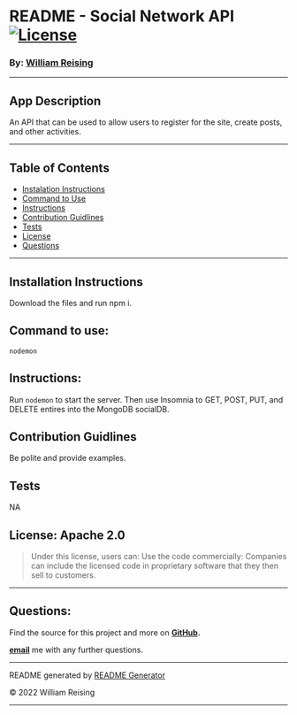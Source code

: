 # README - Social Network API [![License](https://img.shields.io/badge/License-Apache_2.0-blue.svg)](https://opensource.org/licenses/Apache-2.0)

### By: [William Reising](#questions)

---

## App Description

An API that can be used to allow users to register for the site, create posts, and other activities.

---

## Table of Contents
- [Instalation Instructions](#install)
- [Command to Use](#command)
- [Instructions](#instructions)
- [Contribution Guidlines](#contribution)
- [Tests](#tests)
- [License](#license)
- [Questions](#questions)

---

## Installation Instructions

Download the files and run npm i.

## Command to use:

<code>nodemon</code>

## Instructions:

Run `nodemon` to start the server. Then use Insomnia to GET, POST, PUT, and DELETE entires into the MongoDB socialDB.

## Contribution Guidlines

Be polite and provide examples.

## Tests

NA

## License: Apache 2.0

>Under this license, users can: Use the code commercially: Companies can include the licensed code in proprietary software that they then sell to customers.

---

## Questions:

Find the source for this project and more on **[GitHub](https://github.com/wreising).**

**[email](wreising@mac.com)** me with any further questions.

---

README generated by [README Generator](https://github.com/wreising/Week_5-Homework_1)

© 2022 William Reising

---